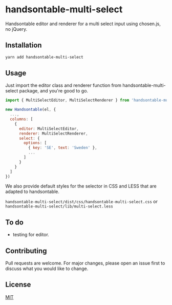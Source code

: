 # handsontable-multi-select

Handsontable editor and renderer for a multi select input using chosen.js, no jQuery.

## Installation

```bash
yarn add handsontable-multi-select
```

## Usage

Just import the editor class and renderer function from handsontable-multi-select package, and you're good to go.

```javascript
import { MultiSelectEditor, MultiSelectRenderer } from 'handsontable-multi-select'

new Handsontable(el, {
  ...,
  columns: [
    {
      editor: MultiSelectEditor,
      renderer: MultiSelectRenderer,
      select: {
        options: [
          { key: 'SE', text: 'Sweden' },
          ...
        ]
      }
    }
  ]
})
```

We also provide default styles for the selector in CSS and LESS that are adapted to handsontable.

`handsontable-multi-select/dist/css/handsontable-multi-select.css` or `handsontable-multi-select/lib/multi-select.less`

## To do

- testing for editor.

## Contributing
Pull requests are welcome. For major changes, please open an issue first to discuss what you would like to change.

## License
[MIT](https://choosealicense.com/licenses/mit/)
